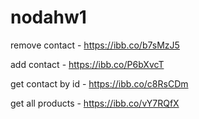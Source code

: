 # nodahw1


remove contact -  https://ibb.co/b7sMzJ5

 add contact -  https://ibb.co/P6bXvcT

get contact by id -  https://ibb.co/c8RsCDm

get all products -  https://ibb.co/vY7RQfX